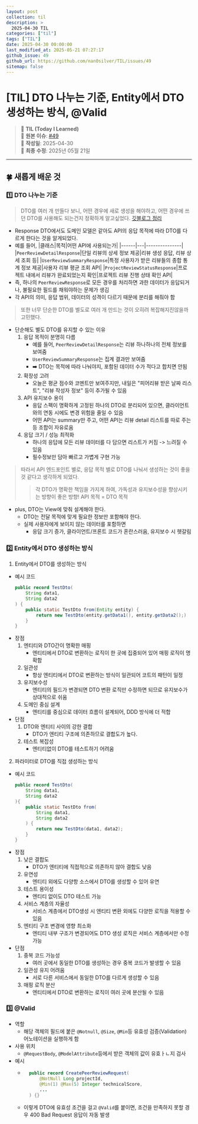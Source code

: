 ```yaml
---
layout: post
collection: til
description: >
  2025-04-30 TIL
categories: ["til"]
tags: ["TIL"]
date: 2025-04-30 00:00:00
last_modified_at: 2025-05-21 07:27:17
github_issue: 49
github_url: https://github.com/nan0silver/TIL/issues/49
sitemap: false
---
```


# [TIL] DTO 나누는 기준, Entity에서 DTO 생성하는 방식, @Valid

> 📝 **TIL (Today I Learned)**  
> 🔗 **원본 이슈**: [#49](https://github.com/nan0silver/TIL/issues/49)  
> 📅 **작성일**: 2025-04-30  
> 🔄 **최종 수정**: 2025년 05월 21일

---


## 🍀 새롭게 배운 것

### 1️⃣ DTO 나누는 기준

> DTO를 여러 개 만들다 보니, 어떤 경우에 새로 생성을 해야하고, 어떤 경우에 쓰던 DTO를 사용해도 되는건지 정확하게 알고싶었다.
> [깃블로그 정리](https://nan0silver.github.io/spring/2025-04-30-dto-division/)

- Response DTO에서도 도메인 모델은 같아도 API의 응답 목적에 따라 DTO를 다르게 한다는 것을 알게되었다.
- 예를 들어,
  |클래스|목적|어떤 API에 사용되는가|
  |------|---|---------------|
  |`PeerReviewDetailResponse`|단일 리뷰의 상세 정보 제공|리뷰 생성 응답, 리뷰 상세 조회 등|
  |`UserReviewSummaryResponse`|특정 사용자가 받은 리뷰들의 종합 통계 정보 제공|사용자 리뷰 평균 조회 API|
  |`ProjectReviewStatusResponse`|프로젝트 내에서 리뷰가 완료되었는지 확인|프로젝트 리뷰 진행 상태 확인 API|
- 즉, 하나의 `PeerReviewResponse`로 모든 경우를 처리하면 과한 데이터가 응답되거나, 불필요한 필드를 채워야하는 문제가 생김
- 각 API의 의미, 응답 범위, 데이터의 성격이 다르기 때문에 분리를 해줘야 함

> 또한 너무 단순한 DTO를 별도로 여러 개 만드는 것이 오히려 복잡해지진않을까 고민했다.

- 단순해도 별도 DTO를 유지할 수 있는 이유
  1. 응답 목적이 분명히 다름
     - 예를 들어, `PeerReviewDetailResponse`는 리뷰 하나하나의 전체 정보를 보여줌
     - `UserReviewSummaryResponse`는 집계 결과만 보여줌
     - ➡️ DTO는 목적에 따라 나눠야지, 포함된 데이터 수가 적다고 합치면 안됨
  2. 확장성 고려
     - 오늘은 평균 점수와 코멘트만 보여주지만, 내일은 "피어리뷰 받은 날짜 리스트", "리뷰 작성자 정보" 등이 추가될 수 있음
  3. API 유지보수 용이
     - 응답 스펙이 명확하게 고정된 하나의 DTO로 분리되어 있으면, 클라이언트와의 연동 시에도 변경 위험을 줄일 수 있음
     - 어떤 API는 summary만 주고, 어떤 API는 리뷰 detail 리스트를 따로 주는 등 조합이 자유로움
  4. 응답 크기 / 성능 최적화
     - 하나의 응답에 모든 리뷰 데이터를 다 담으면 리스트가 커짐 -> 느려질 수 있음
     - 필수정보만 담아 빠르고 가볍게 구현 가능

> 따라서 API 엔드포인트 별로, 응답 목적 별로 DTO를 나눠서 생성하는 것이 좋을 것 같다고 생각하게 되었다.
>
> > 각 DTO가 명확한 책임을 가지게 하여, 가독성과 유지보수성을 향상시키는 방향이 좋은 방향!
> > API 목적 = DTO 목적

- plus, DTO는 View에 맞춰 설계해야 한다.
  - DTO는 전달 목적에 맞게 필요한 정보만 포함해야 한다.
  - 실제 사용자에게 보이지 않는 데이터를 포함하면
    - 응답 크기 증가, 클라이언트/프론트 코드가 혼란스러움, 유지보수 시 헷갈림

### 2️⃣ Entity에서 DTO 생성하는 방식

1. Entity에서 DTO를 생성하는 방식

- 예시 코드
  ```java
  public record TestDto(
      String data1,
      String data2
  ) {
      public static TestDto from(Entity entity) {
          return new TestDto(entity.getData1(), entity.getData2();)
      }
  }
  ```
- 장점
  1. 엔티티와 DTO간이 명확한 매핑
     - 엔티티에서 DTO로 변환하는 로직이 한 곳에 집중되어 있어 매핑 로직이 명확함
  2. 일관성
     - 항상 엔티티에서 DTO로 변환하는 방식이 일관되어 코트의 패턴이 일정
  3. 유지보수성
     - 엔티티의 필드가 변경되면 DTO 변환 로직만 수정하면 되므로 유지보수가 상대적으로 쉬움
  4. 도메인 중심 설계
     - 엔티티를 중심으로 데이터 흐름이 설계되어, DDD 방식에 더 적합
- 단점
  1. DTO와 엔티티 사이의 강한 결합
     - DTO가 엔티티 구조에 의존하므로 결합도가 높다.
  2. 테스트 복잡성
     - 엔티티없이 DTO를 테스트하기 어려움

2. 파라미터로 DTO를 직접 생성하는 방식

- 예시 코드
  ```java
  public record TestDto(
      String data1,
      String data2
  ){
      public static TestDto from(
          String data1,
          String data2
      ) {
          return new TestDto(data1, data2);
      }
  }
  ```
- 장점
  1. 낮은 결합도
     - DTO가 엔티티에 직접적으로 의존하지 않아 결합도 낮음
  2. 유연성
     - 엔티티 외에도 다양항 소스에서 DTO를 생성할 수 있어 유연
  3. 테스트 용이성
     - 엔티티 없이도 DTO 테스트 가능
  4. 서비스 계층의 자율성
     - 서비스 계층에서 DTO생성 시 엔티티 변환 외에도 다양한 로직을 적용할 수 있음
  5. 엔티티 구조 변경에 영향 최소화
     - 엔티티 내부 구조가 변경되어도 DTO 생성 로직은 서비스 계층에서만 수정 가능
- 단점
  1. 중복 코드 가능성
     - 여러 곳에서 동일한 DTO를 생성하는 경우 중복 코드가 발생할 수 있음
  2. 일관성 유지 어려움
     - 서로 다른 서비스에서 동일한 DTO를 다르게 생성할 수 있음
  3. 매핑 로직 분산
     - 엔티티에서 DTO로 변환하는 로직이 여러 곳에 분산될 수 있음

### 3️⃣ @Valid

- 역할
  - 해당 객체의 필드에 붙은 `@Notnull`, `@Size`, `@Min`등 유효성 검증(Validation) 어노테이션을 실행하게 함
- 사용 위치
  - `@RequestBody`, `@ModelAttribute`등에서 받은 객체의 값이 유효ㅏㄴ지 검사
- 예시
  - ```java
      public record CreatePeerReviewRequest(
          @NotNull Long projectId,
          @Min(1) @Max(5) Integer technicalScore,
          ...
      ) {}
    ```
  - 이렇게 DTO에 유효성 조건을 걸고 `@Valid`를 붙이면, 조건을 만족하지 못할 경우 400 Bad Request 응답이 자동 발생
